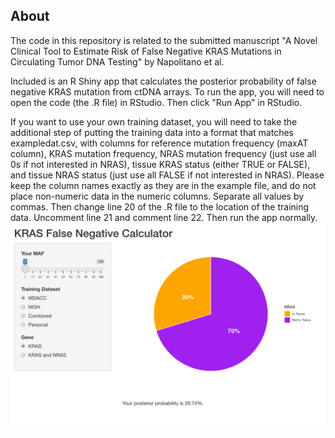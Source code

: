 ## About

The code in this repository is related to the submitted manuscript "A Novel Clinical Tool to Estimate Risk of False Negative KRAS Mutations in Circulating Tumor DNA Testing" by Napolitano et al.

Included is an R Shiny app that calculates the posterior probability of false negative KRAS mutation from ctDNA arrays. To run the app, you will need to open the code (the .R file) in RStudio. Then click "Run App" in RStudio.

If you want to use your own training dataset, you will need to take the additional step of putting the training data into a format that matches exampledat.csv, with columns for reference mutation frequency (maxAT column), KRAS mutation frequency, NRAS mutation frequency (just use all 0s if not interested in NRAS), tissue KRAS status (either TRUE or FALSE), and tissue NRAS status (just use all FALSE if not interested in NRAS). Please keep the column names exactly as they are in the example file, and do not place non-numeric data in the numeric columns. Separate all values by commas. Then change line 20 of the .R file to the location of the training data. Uncomment line 21 and comment line 22. Then run the app normally.
![KRAS false negative calculator](screenshot_new.png)



